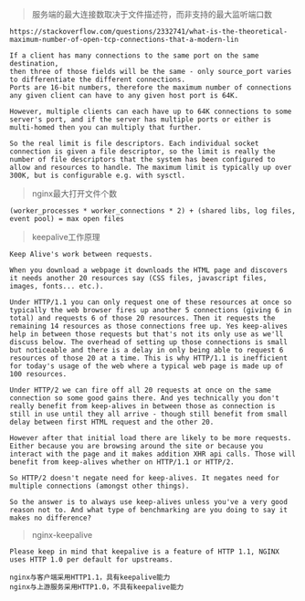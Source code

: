 > 服务端的最大连接数取决于文件描述符，而非支持的最大监听端口数

	https://stackoverflow.com/questions/2332741/what-is-the-theoretical-maximum-number-of-open-tcp-connections-that-a-modern-lin

	If a client has many connections to the same port on the same destination, 
	then three of those fields will be the same - only source_port varies to differentiate the different connections. 
	Ports are 16-bit numbers, therefore the maximum number of connections any given client can have to any given host port is 64K.

	However, multiple clients can each have up to 64K connections to some server's port, and if the server has multiple ports or either is multi-homed then you can multiply that further.

	So the real limit is file descriptors. Each individual socket connection is given a file descriptor, so the limit is really the number of file descriptors that the system has been configured to allow and resources to handle. The maximum limit is typically up over 300K, but is configurable e.g. with sysctl.



> nginx最大打开文件个数

	(worker_processes * worker_connections * 2) + (shared libs, log files, event pool) = max open files

> keepalive工作原理

	Keep Alive's work between requests.

	When you download a webpage it downloads the HTML page and discovers it needs another 20 resources say (CSS files, javascript files, images, fonts... etc.).
	
	Under HTTP/1.1 you can only request one of these resources at once so typically the web browser fires up another 5 connections (giving 6 in total) and requests 6 of those 20 resources. Then it requests the remaining 14 resources as those connections free up. Yes keep-alives help in between those requests but that's not its only use as we'll discuss below. The overhead of setting up those connections is small but noticeable and there is a delay in only being able to request 6 resources of those 20 at a time. This is why HTTP/1.1 is inefficient for today's usage of the web where a typical web page is made up of 100 resources.
	
	Under HTTP/2 we can fire off all 20 requests at once on the same connection so some good gains there. And yes technically you don't really benefit from keep-alives in between those as connection is still in use until they all arrive - though still benefit from small delay between first HTML request and the other 20.
	
	However after that initial load there are likely to be more requests. Either because you are browsing around the site or because you interact with the page and it makes addition XHR api calls. Those will benefit from keep-alives whether on HTTP/1.1 or HTTP/2.
	
	So HTTP/2 doesn't negate need for keep-alives. It negates need for multiple connections (amongst other things).
	
	So the answer is to always use keep-alives unless you've a very good reason not to. And what type of benchmarking are you doing to say it makes no difference?

> nginx-keepalive

	Please keep in mind that keepalive is a feature of HTTP 1.1, NGINX uses HTTP 1.0 per default for upstreams.

	nginx与客户端采用HTTP1.1，具有keepalive能力
	nginx与上游服务采用HTTP1.0，不具有keepalive能力


